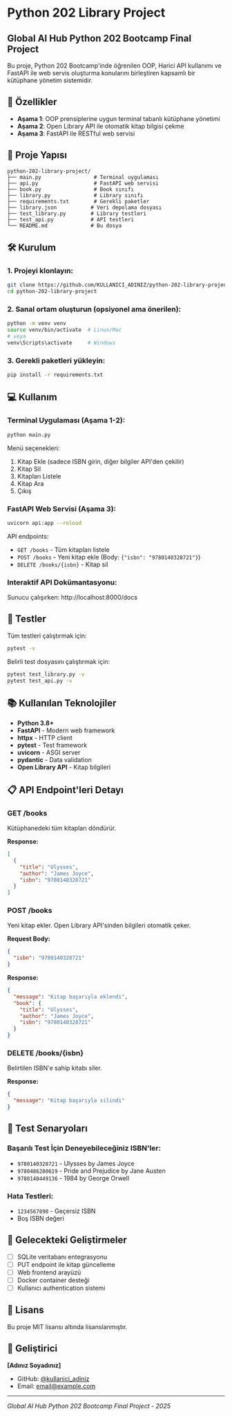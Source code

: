 # Python 202 Library Project
## Global AI Hub Python 202 Bootcamp Final Project

Bu proje, Python 202 Bootcamp'inde öğrenilen OOP, Harici API kullanımı ve FastAPI ile web servis oluşturma konularını birleştiren kapsamlı bir kütüphane yönetim sistemidir.

## 🚀 Özellikler

- **Aşama 1**: OOP prensiplerine uygun terminal tabanlı kütüphane yönetimi
- **Aşama 2**: Open Library API ile otomatik kitap bilgisi çekme
- **Aşama 3**: FastAPI ile RESTful web servisi

## 📁 Proje Yapısı

```
python-202-library-project/
├── main.py                 # Terminal uygulaması
├── api.py                  # FastAPI web servisi
├── book.py                 # Book sınıfı
├── library.py              # Library sınıfı
├── requirements.txt        # Gerekli paketler
├── library.json           # Veri depolama dosyası
├── test_library.py        # Library testleri
├── test_api.py            # API testleri
└── README.md              # Bu dosya
```

## 🛠 Kurulum

### 1. Projeyi klonlayın:
```bash
git clone https://github.com/KULLANICI_ADINIZ/python-202-library-project.git
cd python-202-library-project
```

### 2. Sanal ortam oluşturun (opsiyonel ama önerilen):
```bash
python -m venv venv
source venv/bin/activate  # Linux/Mac
# veya
venv\Scripts\activate     # Windows
```

### 3. Gerekli paketleri yükleyin:
```bash
pip install -r requirements.txt
```

## 💻 Kullanım

### Terminal Uygulaması (Aşama 1-2):
```bash
python main.py
```

Menü seçenekleri:
1. Kitap Ekle (sadece ISBN girin, diğer bilgiler API'den çekilir)
2. Kitap Sil
3. Kitapları Listele
4. Kitap Ara
5. Çıkış

### FastAPI Web Servisi (Aşama 3):
```bash
uvicorn api:app --reload
```

API endpoints:
- `GET /books` - Tüm kitapları listele
- `POST /books` - Yeni kitap ekle (Body: `{"isbn": "9780140328721"}`)
- `DELETE /books/{isbn}` - Kitap sil

### Interaktif API Dokümantasyonu:
Sunucu çalışırken: http://localhost:8000/docs

## 🧪 Testler

Tüm testleri çalıştırmak için:
```bash
pytest -v
```

Belirli test dosyasını çalıştırmak için:
```bash
pytest test_library.py -v
pytest test_api.py -v
```

## 📚 Kullanılan Teknolojiler

- **Python 3.8+**
- **FastAPI** - Modern web framework
- **httpx** - HTTP client
- **pytest** - Test framework
- **uvicorn** - ASGI server
- **pydantic** - Data validation
- **Open Library API** - Kitap bilgileri

## 📋 API Endpoint'leri Detayı

### GET /books
Kütüphanedeki tüm kitapları döndürür.

**Response:**
```json
[
  {
    "title": "Ulysses",
    "author": "James Joyce",
    "isbn": "9780140328721"
  }
]
```

### POST /books
Yeni kitap ekler. Open Library API'sinden bilgileri otomatik çeker.

**Request Body:**
```json
{
  "isbn": "9780140328721"
}
```

**Response:**
```json
{
  "message": "Kitap başarıyla eklendi",
  "book": {
    "title": "Ulysses",
    "author": "James Joyce", 
    "isbn": "9780140328721"
  }
}
```

### DELETE /books/{isbn}
Belirtilen ISBN'e sahip kitabı siler.

**Response:**
```json
{
  "message": "Kitap başarıyla silindi"
}
```

## 🎯 Test Senaryoları

### Başarılı Test İçin Deneyebileceğiniz ISBN'ler:
- `9780140328721` - Ulysses by James Joyce
- `9780486280619` - Pride and Prejudice by Jane Austen
- `9780140449136` - 1984 by George Orwell

### Hata Testleri:
- `1234567890` - Geçersiz ISBN
- Boş ISBN değeri

## 🚀 Gelecekteki Geliştirmeler

- [ ] SQLite veritabanı entegrasyonu
- [ ] PUT endpoint ile kitap güncelleme
- [ ] Web frontend arayüzü
- [ ] Docker container desteği
- [ ] Kullanıcı authentication sistemi

## 📄 Lisans

Bu proje MIT lisansı altında lisanslanmıştır.

## 👤 Geliştirici

**[Adınız Soyadınız]**
- GitHub: [@kullanici_adiniz](https://github.com/kullanici_adiniz)
- Email: email@example.com

---
*Global AI Hub Python 202 Bootcamp Final Project - 2025*
